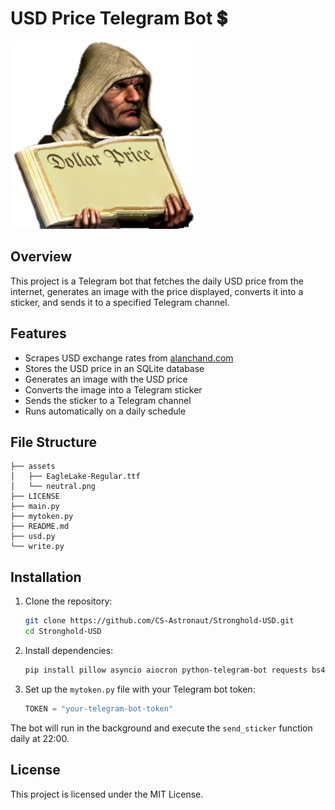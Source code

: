 # USD Price Telegram Bot 💲

<img src="assets/neutral.png" alt="USD Price Bot" width="300" height="300">

## Overview
This project is a Telegram bot that fetches the daily USD price from the internet, generates an image with the price displayed, converts it into a sticker, and sends it to a specified Telegram channel.

## Features
- Scrapes USD exchange rates from [alanchand.com](https://alanchand.com/currencies-price/usd)
- Stores the USD price in an SQLite database
- Generates an image with the USD price
- Converts the image into a Telegram sticker
- Sends the sticker to a Telegram channel
- Runs automatically on a daily schedule

## File Structure
```
├── assets
│   ├── EagleLake-Regular.ttf
│   └── neutral.png
├── LICENSE
├── main.py
├── mytoken.py
├── README.md
├── usd.py
└── write.py
```

## Installation
1. Clone the repository:
   ```bash
   git clone https://github.com/CS-Astronaut/Stronghold-USD.git
   cd Stronghold-USD
   ```
2. Install dependencies:
   ```bash
   pip install pillow asyncio aiocron python-telegram-bot requests bs4
   ```
3. Set up the `mytoken.py` file with your Telegram bot token:
   ```python
   TOKEN = "your-telegram-bot-token"
   ```


The bot will run in the background and execute the `send_sticker` function daily at 22:00.

## License
This project is licensed under the MIT License.




